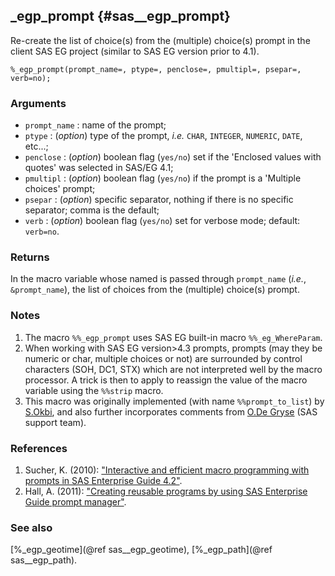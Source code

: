 ## _egp_prompt {#sas__egp_prompt}
Re-create the list of choice(s) from the (multiple) choice(s) prompt in the client SAS EG project
(similar to SAS EG version prior to 4.1).

	%_egp_prompt(prompt_name=, ptype=, penclose=, pmultipl=, psepar=, verb=no);

### Arguments
* `prompt_name` : name of the prompt;                                                              
* `ptype` : (_option_) type of the prompt, _i.e._ `CHAR`, `INTEGER`, `NUMERIC`, `DATE`, etc...;                                
* `penclose` : (_option_) boolean flag (`yes/no`) set if the 'Enclosed values with quotes' 
	was selected in SAS/EG 4.1;                     
* `pmultipl` : (_option_) boolean flag (`yes/no`) if the prompt is a 'Multiple choices' prompt;                                          
* `psepar` : (_option_) specific separator, nothing if there is no specific separator; comma 
	is the default;
* `verb` : (_option_) boolean flag (`yes/no`) set for verbose mode; default: `verb=no`.

### Returns
In the macro variable whose named is passed through `prompt_name` (_i.e._, `&prompt_name`), the 
list of choices from the (multiple) choice(s) prompt.

### Notes
1. The macro `%%_egp_prompt`  uses SAS EG built-in macro `%%_eg_WhereParam`.
2. When working with SAS EG version>4.3 prompts, prompts (may they be numeric or char, multiple 
choices or not) are surrounded by control characters (SOH, DC1, STX) which are not interpreted 
well by the macro processor. A trick is then to apply to reassign the value of the macro variable 
using the `%%strip` macro.
3. This macro was originally implemented (with name `%%prompt_to_list`) by 
<a href="mailto:Sami.OKBI@ext.ec.europa.eu">S.Okbi</a>,  and also further incorporates comments 
from <a href="mailto:Olivier.DE-GRYSE@ext.ec.europa.eu">O.De Gryse</a> (SAS support team). 

### References
1. Sucher, K. (2010): ["Interactive and efficient macro programming with prompts in SAS Enterprise Guide 4.2"](http://support.sas.com/resources/papers/proceedings10/036-2010.pdf).
2. Hall, A. (2011): ["Creating reusable programs by using SAS Enterprise Guide prompt manager"](http://support.sas.com/resources/papers/proceedings11/309-2011.pdf).

### See also
[%_egp_geotime](@ref sas__egp_geotime), [%_egp_path](@ref sas__egp_path).

